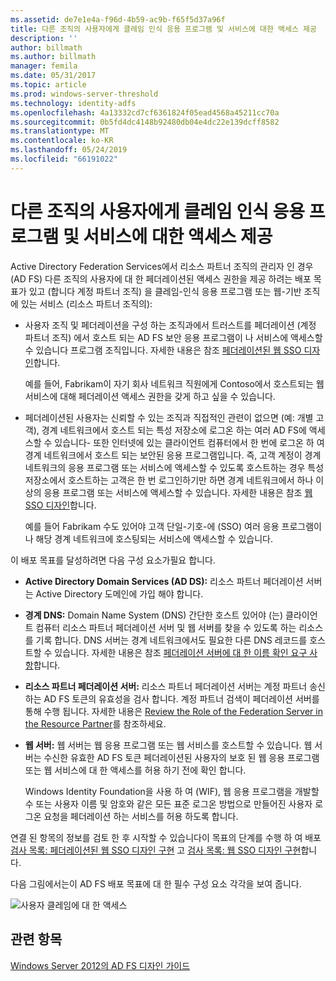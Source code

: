 ```yaml
---
ms.assetid: de7e1e4a-f96d-4b59-ac9b-f65f5d37a96f
title: 다른 조직의 사용자에게 클레임 인식 응용 프로그램 및 서비스에 대한 액세스 제공
description: ''
author: billmath
ms.author: billmath
manager: femila
ms.date: 05/31/2017
ms.topic: article
ms.prod: windows-server-threshold
ms.technology: identity-adfs
ms.openlocfilehash: 4a13332cd7cf6361824f05ead4568a45211cc70a
ms.sourcegitcommit: 0b5fd4dc4148b92480db04e4dc22e139dcff8582
ms.translationtype: MT
ms.contentlocale: ko-KR
ms.lasthandoff: 05/24/2019
ms.locfileid: "66191022"
---
```

# <a name="provide-users-in-another-organization-access-to-your-claims-aware-applications-and-services"></a>다른 조직의 사용자에게 클레임 인식 응용 프로그램 및 서비스에 대한 액세스 제공


Active Directory Federation Services에서 리소스 파트너 조직의 관리자 인 경우 \(AD FS\) 다른 조직의 사용자에 대 한 페더레이션된 액세스 권한을 제공 하려는 배포 목표가 있고 \(합니다 계정 파트너 조직\) 을 클레임\-인식 응용 프로그램 또는 웹\-기반 조직에 있는 서비스 \(리소스 파트너 조직의\):  
  
-   사용자 조직 및 페더레이션을 구성 하는 조직과에서 트러스트를 페더레이션 \(계정 파트너 조직\) 에서 호스트 되는 AD FS 보안 응용 프로그램이 나 서비스에 액세스할 수 있습니다 프로그램 조직입니다. 자세한 내용은 참조 [페더레이션된 웹 SSO 디자인](Federated-Web-SSO-Design.md)합니다.  
  
    예를 들어, Fabrikam이 자기 회사 네트워크 직원에게 Contoso에서 호스트되는 웹 서비스에 대해 페더레이션 액세스 권한을 갖게 하고 싶을 수 있습니다.  
  
-   페더레이션된 사용자는 신뢰할 수 있는 조직과 직접적인 관련이 없으면 \(예: 개별 고객\), 경계 네트워크에서 호스트 되는 특성 저장소에 로그온 하는 여러 AD FS에 액세스할 수 있습니다\- 또한 인터넷에 있는 클라이언트 컴퓨터에서 한 번에 로그온 하 여 경계 네트워크에서 호스트 되는 보안된 응용 프로그램입니다. 즉, 고객 계정이 경계 네트워크의 응용 프로그램 또는 서비스에 액세스할 수 있도록 호스트하는 경우 특성 저장소에서 호스트하는 고객은 한 번 로그인하기만 하면 경계 네트워크에서 하나 이상의 응용 프로그램 또는 서비스에 액세스할 수 있습니다. 자세한 내용은 참조 [웹 SSO 디자인](Web-SSO-Design.md)합니다.  
  
    예를 들어 Fabrikam 수도 있어야 고객 단일\-기호\-에 \(SSO\) 여러 응용 프로그램이 나 해당 경계 네트워크에 호스팅되는 서비스에 액세스할 수 있습니다.  
  
이 배포 목표를 달성하려면 다음 구성 요소가필요 합니다.  
  
-   **Active Directory Domain Services \(AD DS\):** 리소스 파트너 페더레이션 서버는 Active Directory 도메인에 가입 해야 합니다.  
  
-   **경계 DNS:** Domain Name System \(DNS\) 간단한 호스트 있어야 \(는\) 클라이언트 컴퓨터 리소스 파트너 페더레이션 서버 및 웹 서버를 찾을 수 있도록 하는 리소스를 기록 합니다. DNS 서버는 경계 네트워크에서도 필요한 다른 DNS 레코드를 호스트할 수 있습니다. 자세한 내용은 참조 [페더레이션 서버에 대 한 이름 확인 요구 사항](Name-Resolution-Requirements-for-Federation-Servers.md)합니다.  
  
-   **리소스 파트너 페더레이션 서버:** 리소스 파트너 페더레이션 서버는 계정 파트너 송신 하는 AD FS 토큰의 유효성을 검사 합니다. 계정 파트너 검색이 페더레이션 서버를 통해 수행 됩니다. 자세한 내용은 [Review the Role of the Federation Server in the Resource Partner](Review-the-Role-of-the-Federation-Server-in-the-Resource-Partner.md)를 참조하세요.  
  
-   **웹 서버:** 웹 서버는 웹 응용 프로그램 또는 웹 서비스를 호스트할 수 있습니다. 웹 서버는 수신한 유효한 AD FS 토큰 페더레이션된 사용자의 보호 된 웹 응용 프로그램 또는 웹 서비스에 대 한 액세스를 허용 하기 전에 확인 합니다.  
  
    Windows Identity Foundation을 사용 하 여 \(WIF\), 웹 응용 프로그램을 개발할 수 또는 사용자 이름 및 암호와 같은 모든 표준 로그온 방법으로 만들어진 사용자 로그온 요청을 페더레이션 하는 서비스를 허용 하도록 합니다.  
  
연결 된 항목의 정보를 검토 한 후 시작할 수 있습니다이 목표의 단계를 수행 하 여 배포 [검사 목록: 페더레이션된 웹 SSO 디자인 구현](../../ad-fs/deployment/Checklist--Implementing-a-Federated-Web-SSO-Design.md) 고 [검사 목록: 웹 SSO 디자인 구현](../../ad-fs/deployment/Checklist--Implementing-a-Web-SSO-Design.md)합니다.  
  
다음 그림에서는이 AD FS 배포 목표에 대 한 필수 구성 요소 각각을 보여 줍니다.  
  
![사용자 클레임에 대 한 액세스](media/75358b16-2a6f-4e16-9cc4-b0e614480305.gif)  
  
## <a name="see-also"></a>관련 항목
[Windows Server 2012의 AD FS 디자인 가이드](AD-FS-Design-Guide-in-Windows-Server-2012.md)
